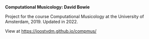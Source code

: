 **Computational Musicology: David Bowie**

Project for the course Computational Musicology at the University of Amsterdam, 2019. Updated in 2022.

View at https://joostvdm.github.io/compmus/